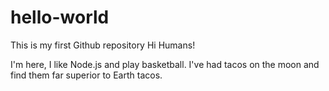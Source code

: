 # hello-world
This is my first Github repository
Hi Humans!

I'm here, I like Node.js and play basketball.
I've had tacos on the moon and find them far superior to Earth tacos.
